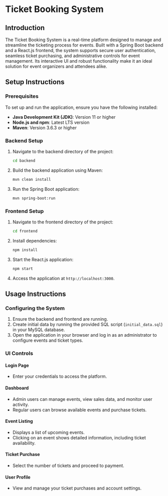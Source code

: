 # Ticket Booking System

## Introduction
The Ticket Booking System is a real-time platform designed to manage and streamline the ticketing process for events. Built with a Spring Boot backend and a React.js frontend, the system supports secure user authentication, seamless ticket purchasing, and administrative controls for event management. Its interactive UI and robust functionality make it an ideal solution for event organizers and attendees alike.

## Setup Instructions

### Prerequisites
To set up and run the application, ensure you have the following installed:

- **Java Development Kit (JDK)**: Version 11 or higher
- **Node.js and npm**: Latest LTS version
- **Maven**: Version 3.6.3 or higher

### Backend Setup
1. Navigate to the backend directory of the project:
   ```bash
   cd backend
   ```
2. Build the backend application using Maven:
   ```bash
   mvn clean install
   ```
3. Run the Spring Boot application:
   ```bash
   mvn spring-boot:run
   ```

### Frontend Setup
1. Navigate to the frontend directory of the project:
   ```bash
   cd frontend
   ```
2. Install dependencies:
   ```bash
   npm install
   ```
3. Start the React.js application:
   ```bash
   npm start
   ```
4. Access the application at `http://localhost:3000`.

## Usage Instructions

### Configuring the System
1. Ensure the backend and frontend are running.
2. Create initial data by running the provided SQL script (`initial_data.sql`) in your MySQL database.
3. Open the application in your browser and log in as an administrator to configure events and ticket types.

### UI Controls

#### Login Page
- Enter your credentials to access the platform.

#### Dashboard
- Admin users can manage events, view sales data, and monitor user activity.
- Regular users can browse available events and purchase tickets.

#### Event Listing
- Displays a list of upcoming events.
- Clicking on an event shows detailed information, including ticket availability.

#### Ticket Purchase
- Select the number of tickets and proceed to payment.

#### User Profile
- View and manage your ticket purchases and account settings.

